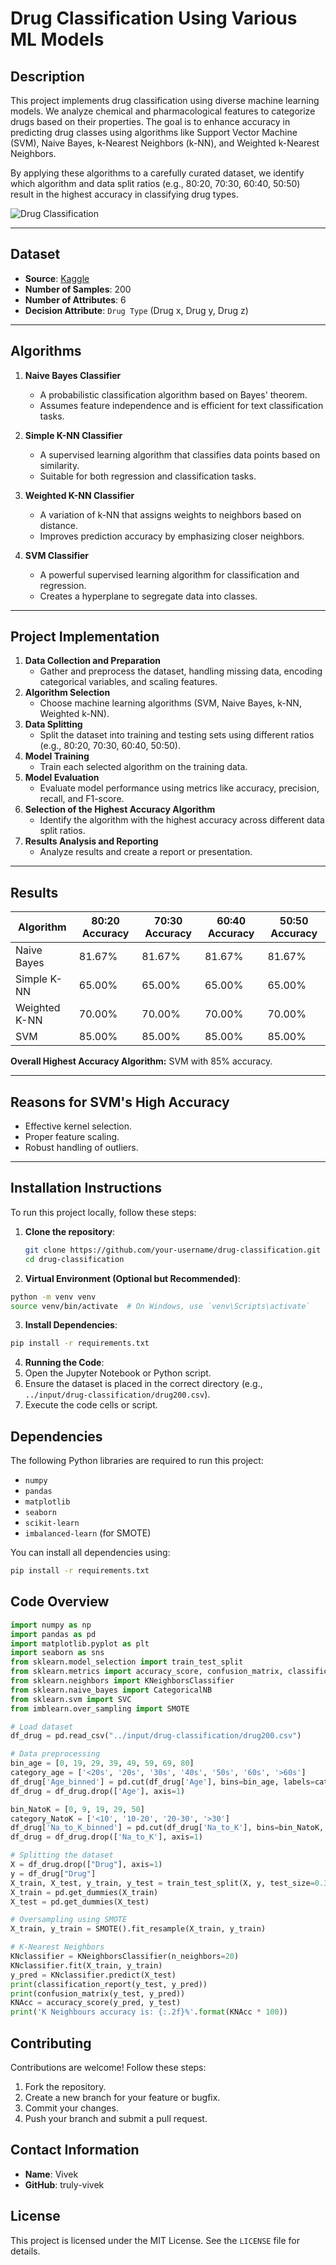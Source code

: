 # Drug Classification Using Various ML Models

## Description
This project implements drug classification using diverse machine learning models. We analyze chemical and pharmacological features to categorize drugs based on their properties. The goal is to enhance accuracy in predicting drug classes using algorithms like Support Vector Machine (SVM), Naive Bayes, k-Nearest Neighbors (k-NN), and Weighted k-Nearest Neighbors.

By applying these algorithms to a carefully curated dataset, we identify which algorithm and data split ratios (e.g., 80:20, 70:30, 60:40, 50:50) result in the highest accuracy in classifying drug types.

![Drug Classification](https://vivek76.pages.dev/assets/dc.png)

---

## Dataset
- **Source**: [Kaggle](https://www.kaggle.com)
- **Number of Samples**: 200
- **Number of Attributes**: 6
- **Decision Attribute**: `Drug Type` (Drug x, Drug y, Drug z)

---

## Algorithms
1. **Naive Bayes Classifier**
   - A probabilistic classification algorithm based on Bayes' theorem.
   - Assumes feature independence and is efficient for text classification tasks.

2. **Simple K-NN Classifier**
   - A supervised learning algorithm that classifies data points based on similarity.
   - Suitable for both regression and classification tasks.

3. **Weighted K-NN Classifier**
   - A variation of k-NN that assigns weights to neighbors based on distance.
   - Improves prediction accuracy by emphasizing closer neighbors.

4. **SVM Classifier**
   - A powerful supervised learning algorithm for classification and regression.
   - Creates a hyperplane to segregate data into classes.

---

## Project Implementation
1. **Data Collection and Preparation**
   - Gather and preprocess the dataset, handling missing data, encoding categorical variables, and scaling features.
2. **Algorithm Selection**
   - Choose machine learning algorithms (SVM, Naive Bayes, k-NN, Weighted k-NN).
3. **Data Splitting**
   - Split the dataset into training and testing sets using different ratios (e.g., 80:20, 70:30, 60:40, 50:50).
4. **Model Training**
   - Train each selected algorithm on the training data.
5. **Model Evaluation**
   - Evaluate model performance using metrics like accuracy, precision, recall, and F1-score.
6. **Selection of the Highest Accuracy Algorithm**
   - Identify the algorithm with the highest accuracy across different data split ratios.
7. **Results Analysis and Reporting**
   - Analyze results and create a report or presentation.

---

## Results

| Algorithm       | 80:20 Accuracy | 70:30 Accuracy | 60:40 Accuracy | 50:50 Accuracy |
|----------------|---------------|---------------|---------------|---------------|
| Naive Bayes    | 81.67%        | 81.67%        | 81.67%        | 81.67%        |
| Simple K-NN    | 65.00%        | 65.00%        | 65.00%        | 65.00%        |
| Weighted K-NN  | 70.00%        | 70.00%        | 70.00%        | 70.00%        |
| SVM            | 85.00%        | 85.00%        | 85.00%        | 85.00%        |

**Overall Highest Accuracy Algorithm:** SVM with 85% accuracy.

---

## Reasons for SVM's High Accuracy
- Effective kernel selection.
- Proper feature scaling.
- Robust handling of outliers.

---

## Installation Instructions
To run this project locally, follow these steps:

1. **Clone the repository**:
   ```bash
   git clone https://github.com/your-username/drug-classification.git
   cd drug-classification

2. **Virtual Environment (Optional but Recommended)**:
```bash
python -m venv venv
source venv/bin/activate  # On Windows, use `venv\Scripts\activate`
```

3. **Install Dependencies**:
```bash
pip install -r requirements.txt
```

4. **Running the Code**:
1. Open the Jupyter Notebook or Python script.
2. Ensure the dataset is placed in the correct directory (e.g., `../input/drug-classification/drug200.csv`).
3. Execute the code cells or script.

## Dependencies
The following Python libraries are required to run this project:
- `numpy`
- `pandas`
- `matplotlib`
- `seaborn`
- `scikit-learn`
- `imbalanced-learn` (for SMOTE)

You can install all dependencies using:
```bash
pip install -r requirements.txt
```

## Code Overview
```python
import numpy as np
import pandas as pd
import matplotlib.pyplot as plt
import seaborn as sns
from sklearn.model_selection import train_test_split
from sklearn.metrics import accuracy_score, confusion_matrix, classification_report
from sklearn.neighbors import KNeighborsClassifier
from sklearn.naive_bayes import CategoricalNB
from sklearn.svm import SVC
from imblearn.over_sampling import SMOTE

# Load dataset
df_drug = pd.read_csv("../input/drug-classification/drug200.csv")

# Data preprocessing
bin_age = [0, 19, 29, 39, 49, 59, 69, 80]
category_age = ['<20s', '20s', '30s', '40s', '50s', '60s', '>60s']
df_drug['Age_binned'] = pd.cut(df_drug['Age'], bins=bin_age, labels=category_age)
df_drug = df_drug.drop(['Age'], axis=1)

bin_NatoK = [0, 9, 19, 29, 50]
category_NatoK = ['<10', '10-20', '20-30', '>30']
df_drug['Na_to_K_binned'] = pd.cut(df_drug['Na_to_K'], bins=bin_NatoK, labels=category_NatoK)
df_drug = df_drug.drop(['Na_to_K'], axis=1)

# Splitting the dataset
X = df_drug.drop(["Drug"], axis=1)
y = df_drug["Drug"]
X_train, X_test, y_train, y_test = train_test_split(X, y, test_size=0.3, random_state=0)
X_train = pd.get_dummies(X_train)
X_test = pd.get_dummies(X_test)

# Oversampling using SMOTE
X_train, y_train = SMOTE().fit_resample(X_train, y_train)

# K-Nearest Neighbors
KNclassifier = KNeighborsClassifier(n_neighbors=20)
KNclassifier.fit(X_train, y_train)
y_pred = KNclassifier.predict(X_test)
print(classification_report(y_test, y_pred))
print(confusion_matrix(y_test, y_pred))
KNAcc = accuracy_score(y_pred, y_test)
print('K Neighbours accuracy is: {:.2f}%'.format(KNAcc * 100))
```

## Contributing
Contributions are welcome! Follow these steps:
1. Fork the repository.
2. Create a new branch for your feature or bugfix.
3. Commit your changes.
4. Push your branch and submit a pull request.

## Contact Information
- **Name**: Vivek
- **GitHub**: truly-vivek

## License
This project is licensed under the MIT License. See the `LICENSE` file for details.
